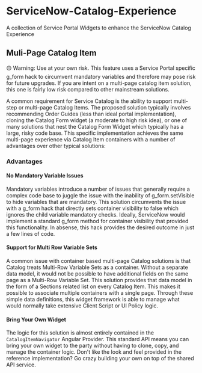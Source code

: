 # ServiceNow-Catalog-Experience
A collection of Service Portal Widgets to enhance the ServiceNow Catalog Experience


## Muli-Page Catalog Item

🟡 Warning: Use at your own risk. This feature uses a Service Portal specific g_form hack to circumvent mandatory variables and therefore may pose risk for future upgrades. If you are intent on a multi-page catalog item solution, this one is fairly low risk compared to other mainstream solutions.

A common requirement for Service Catalog is the ability to support multi-step or multi-page Catalog Items.  The proposed solution typically involves recommending Order Guides (less than ideal portal implementation), cloning the Catalog Form widget (a moderate to high risk idea), or one of many solutions that nest the Catalog Form Widget which typically has a large, risky code base.  This specific implementation achieves the same multi-page experience via Catalog Item containers with a number of advantages over other typical solutions:

### Advantages

#### No Mandatory Variable Issues

Mandatory variables introduce a number of issues that generally require a complex code base to juggle the issue with the inability of g_form.setVisible to hide variables that are mandatory. This solution circumvents the issue with a g_form hack that directly sets container visibility to false which ignores the child variable mandatory checks. Ideally, ServiceNow would implement a standard g_form method for container visibility that provided this functionality.  In absense, this hack provides the desired outcome in just a few lines of code.

#### Support for Multi Row Variable Sets

A common issue with container based multi-page Catalog solutions is that Catalog treats Multi-Row Variable Sets as a container.  Without a separate data model, it would not be possible to have additional fields on the same page as a Multi-Row Variable Set.  This solution provides that data model in the form of a Sections related list on every Catalog Item.  This makes it possible to associate multiple containers with a single page.  Through these simple data definitions, this widget framework is able to manage what would normally take extensive Client Script or UI Policy logic.

#### Bring Your Own Widget

The logic for this solution is almost entirely contained in the `CatalogItemNavigator` Angular Provider. This standard API means you can bring your own widget to the party without having to clone, copy, and manage the container logic.  Don't like the look and feel provided in the reference implementation?  Go crazy building your own on top of the shared API service.

